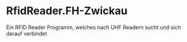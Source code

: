 # RfidReader.FH-Zwickau
Ein RFID Reader Programm, welches nach UHF Readern sucht und sich darauf verbindet
